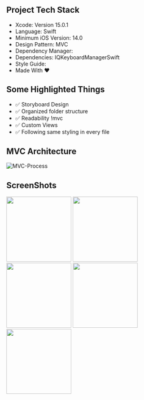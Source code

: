 

## Project Tech Stack
- Xcode: Version 15.0.1 
- Language: Swift
- Minimum iOS Version: 14.0 
- Design Pattern: MVC 
- Dependency Manager:
- Dependencies: IQKeyboardManagerSwift
- Style Guide:
- Made With ❤️  

## Some Highlighted Things 
- ✅ Storyboard Design 
- ✅ Organized folder structure 
- ✅ Readability  !mvc
- ✅ Custom Views
- ✅ Following same styling in every file
## MVC Architecture
![MVC-Process](https://github.com/dtemizyurek/Homeworks/assets/52003954/ad7e7013-8088-4fa2-bd0b-a33cade27e86)



## ScreenShots
<img width="170" src="https://github.com/dtemizyurek/Homeworks/assets/52003954/71147531-ee49-4c6f-bfb1-ab5ce9b5aee4"> 
<img width="170" src="https://github.com/dtemizyurek/Homeworks/assets/52003954/8f0dc410-fec0-4196-bc20-a161d5179842"> 
<img width="170" src="https://github.com/dtemizyurek/Homeworks/assets/52003954/2c53c341-1b9d-4043-ab46-f4a9ad6d37fb"> 
<img width="170" src="https://github.com/dtemizyurek/Homeworks/assets/52003954/72618320-c93b-46e2-9671-ebe95e43fd6a"> 
<img width="170" src="https://github.com/dtemizyurek/Homeworks/assets/52003954/da91ad94-982b-424c-86b1-539dd75fc35c"> 






